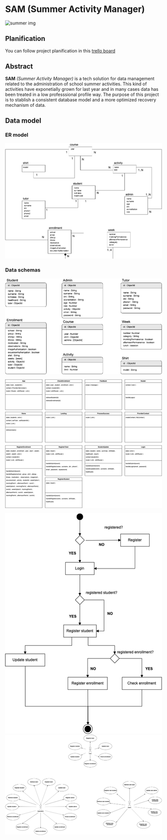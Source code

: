 # SAM (Summer Activity Manager)
![summer img](https://blogs.haverford.edu/ccpa/files/2019/04/04-summer-hacks-flip-flops-1080x675.jpg "logo")

## Planification 
You can follow project planification in this [trello board](https://trello.com/b/ZPLJAILD/personal)
## Abstract
**SAM** *(Summer Activity Manager)* is a tech solution for data management related to the administration of school summer activities. This kind of activities have exponetially grown for last year and in many cases data has been treated in a low professsional profile way. The purpose of this project is to stablish a consistent database model and a more optimized recovery mechanism of data.

## Data model
### ER model
![Data model - ER model](sam-doc/assets/data-model/model-ER.png)
### Data schemas
![Data model - mongo schemas](sam-doc/assets/data-model/data-schemas.png)

![Technical description - React comoponents](sam-doc/assets/technical/components.png)

![Functional description - flow diagram](sam-doc/assets/functional/flow.png)
![Functional description - user cases](sam-doc/assets/functional/user-cases.png)


